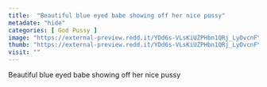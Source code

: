 ```yaml
---
title:  "Beautiful blue eyed babe showing off her nice pussy"
metadate: "hide"
categories: [ God Pussy ]
image: "https://external-preview.redd.it/YDd6s-VLsKiUZPHbn1QRj_LyOvcnFYhK-Z_9938lSzw.jpg?auto=webp&s=632fdc2a201a8c35d78acda5666e1a1991c26f26"
thumb: "https://external-preview.redd.it/YDd6s-VLsKiUZPHbn1QRj_LyOvcnFYhK-Z_9938lSzw.jpg?width=640&crop=smart&auto=webp&s=1f105dd6f609286b9011522905fef9e767156635"
visit: ""
---
```

Beautiful blue eyed babe showing off her nice pussy
